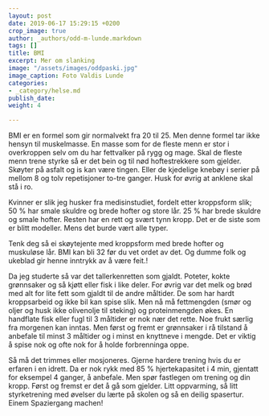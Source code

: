 ```yaml
---
layout: post
date: 2019-06-17 15:29:15 +0200
crop_image: true
author: _authors/odd-m-lunde.markdown
tags: []
title: BMI
excerpt: Mer om slanking
image: "/assets/images/oddpaski.jpg"
image_caption: Foto Valdis Lunde
categories:
- _category/helse.md
publish_date: 
weight: 4

---
```


BMI er en formel som gir normalvekt fra 20 til 25. Men denne formel tar ikke hensyn til muskelmasse. En masse som for de fleste menn er stor i overkroppen selv om du har fettvalker på rygg og mage. Skal de fleste menn trene styrke så er det bein og til nød hoftestrekkere som gjelder. Skøyter på asfalt og is kan være tingen. Eller de kjedelige knebøy i serier på mellom 8 og tolv repetisjoner to-tre ganger. Husk for øvrig at anklene skal stå i ro.

Kvinner er slik jeg husker fra medisinstudiet, fordelt etter kroppsform slik; 50 % har smale skuldre og brede hofter og store lår. 25 % har brede skuldre og smale hofter. Resten har en rett og svært tynn kropp. Det er de siste som er blitt modeller. Mens det burde vært alle typer.

Tenk deg så ei skøytejente med kroppsform med brede hofter og muskuløse lår. BMI kan bli 32 før du vet ordet av det. Og dumme folk og ukeblad gir henne inntrykk av å være feit.!

Da jeg studerte så var det tallerkenretten som gjaldt. Poteter, kokte grønnsaker og så kjøtt eller fisk i like deler. For øvrig var det melk og brød med alt for lite fett som gjaldt til de andre måltider. De som har hardt kroppsarbeid og ikke bil kan spise slik. Men nå må fettmengden (smør og oljer og husk ikke olivenolje til steking) og proteinmengden økes. En handflate fisk eller fugl til 3 måltider er nok nær det rette. Noe frukt særlig fra morgenen kan inntas. Men først og fremt er grønnsaker i rå tilstand å anbefale til minst 3 måltider og i minst en knyttneve i mengde. Det er viktig å spise nok og ofte nok for å holde forbrenninga oppe.

Så må det trimmes eller mosjoneres. Gjerne hardere trening hvis du er erfaren i en idrett. Da er nok rykk med 85 % hjertekapasitet i 4 min, gjentatt for eksempel 4 ganger, å anbefale. Men spør fastlegen om trening og din kropp. Først og fremst er det å gå som gjelder. Litt oppvarming, så litt styrketrening med øvelser du lærte på skolen og så en deilig spasertur. Einem Spaziergang machen!